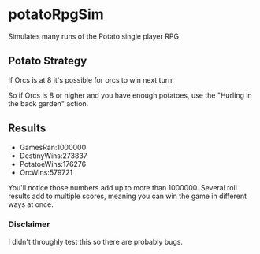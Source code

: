 # potatoRpgSim
Simulates many runs of the Potato single player RPG

## Potato Strategy
If Orcs is at 8 it's possible for orcs to win next turn.

So if Orcs is 8 or higher and you have enough potatoes, use the "Hurling in the back garden" action.

## Results
* GamesRan:1000000 
* DestinyWins:273837 
* PotatoeWins:176276 
* OrcWins:579721

You'll notice those numbers add up to more than 1000000. Several roll results add to multiple scores, meaning you can win the game in different ways at once.

### Disclaimer
I didn't throughly test this so there are probably bugs.
